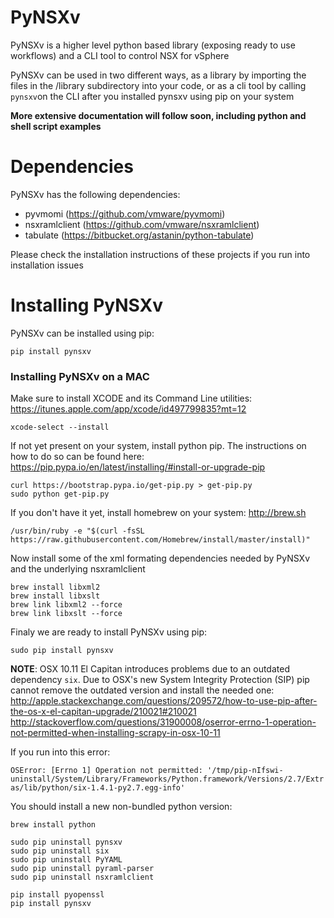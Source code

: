 # PyNSXv
PyNSXv is a higher level python based library (exposing ready to use workflows) and a CLI tool to control NSX for vSphere

PyNSXv can be used in two different ways, as a library by importing the files in the /library subdirectory into your code, or as a cli tool by calling `pynsxv`on the CLI after you installed pynsxv using pip on your system

**More extensive documentation will follow soon, including python and shell script examples**

# Dependencies
PyNSXv has the following dependencies:
- pyvmomi (https://github.com/vmware/pyvmomi)
- nsxramlclient (https://github.com/vmware/nsxramlclient)
- tabulate (https://bitbucket.org/astanin/python-tabulate) 

Please check the installation instructions of these projects if you run into installation issues

# Installing PyNSXv

PyNSXv can be installed using pip:
```shell
pip install pynsxv
```

### Installing PyNSXv on a MAC

Make sure to install XCODE and its Command Line utilities:
https://itunes.apple.com/app/xcode/id497799835?mt=12 

```shell
xcode-select --install
```
If not yet present on your system, install python pip. The instructions on how to do so can be found here: https://pip.pypa.io/en/latest/installing/#install-or-upgrade-pip 
```shell
curl https://bootstrap.pypa.io/get-pip.py > get-pip.py
sudo python get-pip.py
```
If you don't have it yet, install homebrew on your system: http://brew.sh 
```shell
/usr/bin/ruby -e "$(curl -fsSL https://raw.githubusercontent.com/Homebrew/install/master/install)"
```
Now install some of the xml formating dependencies needed by PyNSXv and the underlying nsxramlclient
```shell
brew install libxml2
brew install libxslt
brew link libxml2 --force
brew link libxslt --force
```

Finaly we are ready to install PyNSXv using pip:
```shell
sudo pip install pynsxv
```

**NOTE**: OSX 10.11 El Capitan introduces problems due to an outdated dependency `six`. Due to OSX's new System Integrity Protection (SIP) pip cannot remove the outdated version and install the needed one:
http://apple.stackexchange.com/questions/209572/how-to-use-pip-after-the-os-x-el-capitan-upgrade/210021#210021
http://stackoverflow.com/questions/31900008/oserror-errno-1-operation-not-permitted-when-installing-scrapy-in-osx-10-11

If you run into this error:

`OSError: [Errno 1] Operation not permitted: '/tmp/pip-nIfswi-uninstall/System/Library/Frameworks/Python.framework/Versions/2.7/Extras/lib/python/six-1.4.1-py2.7.egg-info'` 

You should install a new non-bundled python version:
```shell
brew install python

sudo pip uninstall pynsxv
sudo pip uninstall six
sudo pip uninstall PyYAML
sudo pip uninstall pyraml-parser
sudo pip uninstall nsxramlclient

pip install pyopenssl
pip install pynsxv
```


